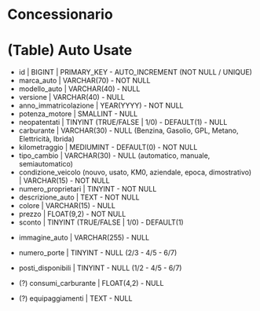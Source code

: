 <!-- Modellizzare la struttura di una tabella per memorizzare tutti i dati riguardanti delle auto usate messe in vendita da un concessionario -->
<!-- fonte da cui ho preso spunto autoscout24 -->

# Concessionario
# (Table) Auto Usate

<!-- Nome colonna | tipo di dato | attributi -->

- id | BIGINT | PRIMARY_KEY - AUTO_INCREMENT (NOT NULL / UNIQUE)
    <!-- Deve essere un numero unico che aumenta in modo automatico, nel caso quell'elemento venisse rimosso perderemmo l'utilità di quell'id. Necessario per la creazione della tabella del databese. -->
- marca_auto | VARCHAR(70) - NOT NULL
    <!-- È una stringa di massimo 70 caratteri, necessari per la ricerca della autovettura. Contenente il nome della marca dell' auto. -->
- modello_auto | VARCHAR(40) - NULL 
    <!-- È una stringa di massimo 40 caratteri, non necessaria. Contenente il modello dell' auto. -->
- versione | VARCHAR(40) - NULL 
    <!-- È una stringa di massimo 40 caratteri, non necessaria. Contenente la versione dell' auto. -->
- anno_immatricolazione | YEAR(YYYY) - NOT NULL
    <!-- È un numero di 4 cifre, l'anno. Anno in cui la macchina è stata immatricolata. Obbligatiori.  -->
- potenza_motore | SMALLINT - NULL
    <!-- È un numero che va da 0 - 65'535. Indica la potenza del motore.-->
- neopatentati | TINYINT (TRUE/FALSE | 1/0) -  DEFAULT(1) - NULL
    <!-- È un numero che va da 0 - 255, ovvero da 0/1. Quindi è come se restituisse un valore booleano (true/false) che indica se la macchina è per neopatentati.-->
- carburante | VARCHAR(30) - NULL (Benzina, Gasolio, GPL, Metano, Elettricità, Ibrida)
    <!-- Stringa di 30 caratteri, indica l'alimentazione della macchiana. -->
- kilometraggio | MEDIUMINT - DEFAULT(0) - NOT NULL
    <!-- È un numero che va da 0 - 16'777'215. Indica i km percorsi.-->
- tipo_cambio | VARCHAR(30) - NULL (automatico, manuale, semiautomatico)
    <!-- Stringa di 30 caratteri, indica la tipologia di cambio della macchina. Ho considerato 30 caratteri perchè la tipologia con cambio semiautomatico arriva a 27 caratteri. semi-automatic trasmission -->
- condizione_veicolo (nouvo, usato, KM0, aziendale, epoca, dimostrativo) | VARCHAR(15) - NOT NULL
    <!-- Stringa di 15 caratteri, indica la tipologia di cambio della macchina. -->
- numero_proprietari | TINYINT - NOT NULL  
    <!-- È un numero che va da 0 - 255. Quindi è perfetto per indicare il numero dei precedenti proprietari.-->
- descrizione_auto | TEXT - NOT NULL
    <!-- Contiene fino a 65535 caratteri - è usato ad esempio per le descrizioni prodotto-->
- colore | VARCHAR(15) - NULL
    <!-- Stringa di 15 caratteri, indica il colore della macchina. -->
- prezzo | FLOAT(9,2) - NOT NULL
    <!-- Indica un numero con la virgola di massimo 9 cifre con 2 cifre dopo la virgola. Ho messo 9 cifre pensando a macchine che costano fino a 9'999'999,99 milioni. -->
- sconto | TINYINT (TRUE/FALSE | 1/0) -  DEFAULT(1)
<!-- Potendo restituire un valore booleano, indica se lo sconto è presente o meno. -->
- immagine_auto | VARCHAR(255) - NULL
<!-- Stringa di 255 caratteri, indica il link o il percorso file per accedere all'immagine. -->
- numero_porte | TINYINT - NULL (2/3 - 4/5 - 6/7) 
<!-- Indica il numero di porte che ha quella macchina -->
- posti_disponibili | TINYINT - NULL (1/2 - 4/5 - 6/7) 
<!-- Indica il numero di posti che ha quella macchina -->
- (?) consumi_carburante | FLOAT(4,2) - NULL
<!-- numero che di solito sta intrno a ~20,5 l. Quindi come struttura dati ho utilizzato un float che ha 4 cifre, con due cifre dopo la virgola.-->
- (?) equipaggiamenti | TEXT - NULL
    <!-- Contiene fino a 65535 caratteri - è usato ad esempio per le descrizioni prodotto-->
